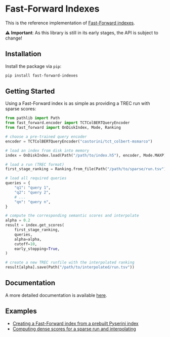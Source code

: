 # Fast-Forward Indexes

This is the reference implementation of [Fast-Forward indexes](https://arxiv.org/abs/2110.06051).

⚠ **Important**: As this library is still in its early stages, the API is subject to change!

## Installation

Install the package via `pip`:

```bash
pip install fast-forward-indexes
```

## Getting Started

Using a Fast-Forward index is as simple as providing a TREC run with sparse scores:

```python
from pathlib import Path
from fast_forward.encoder import TCTColBERTQueryEncoder
from fast_forward import OnDiskIndex, Mode, Ranking

# choose a pre-trained query encoder
encoder = TCTColBERTQueryEncoder("castorini/tct_colbert-msmarco")

# load an index from disk into memory
index = OnDiskIndex.load(Path("/path/to/index.h5"), encoder, Mode.MAXP)

# load a run (TREC format)
first_stage_ranking = Ranking.from_file(Path("/path/to/sparse/run.tsv"))

# load all required queries
queries = {
    "q1": "query 1",
    "q2": "query 2",
    # ...
    "qn": "query n",
}

# compute the corresponding semantic scores and interpolate
alpha = 0.2
result = index.get_scores(
    first_stage_ranking,
    queries,
    alpha=alpha,
    cutoff=10,
    early_stopping=True,
)

# create a new TREC runfile with the interpolated ranking
result[alpha].save(Path("/path/to/interpolated/run.tsv"))
```

## Documentation

A more detailed documentation is available [here](https://mrjleo.github.io/fast-forward-indexes/docs).

## Examples

- [Creating a Fast-Forward index from a prebuilt Pyserini index](fast_forward/examples/create_index_from_pyserini.py)
- [Computing dense scores for a sparse run and interpolating](fast_forward/examples/interpolate.py)
